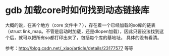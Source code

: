 # gdb 加载core时如何找到动态链接库

大概的说，在某个地方（core 文件中？），存在着一个已经加载的so库的链表（struct link_map。不管是启动时加载，还是dlopen加载），因此只要设法找到这个后，就可以把所有so都打印出来了，包括每个库的基地址。
具体的没有看清。

参考：http://blog.csdn.net/_xiao/article/details/23177577 等等
